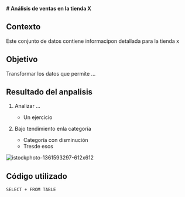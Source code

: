 **# Análisis de ventas en la tienda X**

## Contexto
Este conjunto de datos contiene informacipon detallada para la tienda x 


## Objetivo
Transformar los datos que permite ...

## Resultado del anpalisis
1. Analizar ...
   - Un ejercicio

2. Bajo tendimiento enla categoría
   - Categoría con disminución
   - Tresde esos

![istockphoto-1361593297-612x612](https://github.com/user-attachments/assets/f7ed01c1-9583-439d-866a-1f6960a906dd)

## Código utilizado
```SELECT + FROM TABLE```
